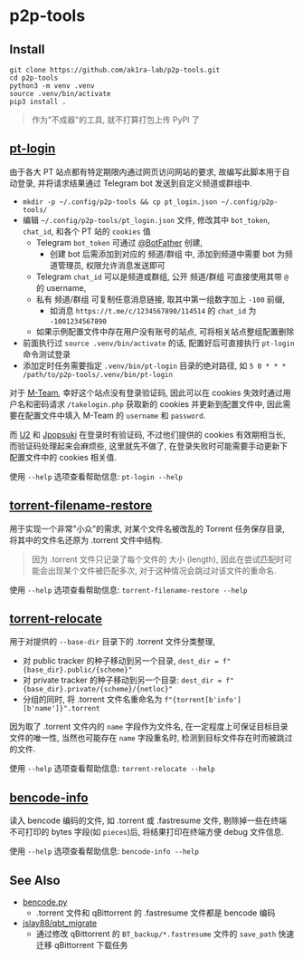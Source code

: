 
# p2p-tools

## Install

```
git clone https://github.com/ak1ra-lab/p2p-tools.git
cd p2p-tools
python3 -m venv .venv
source .venv/bin/activate
pip3 install .
```

> 作为"不成器"的工具, 就不打算打包上传 PyPI 了

## [pt-login](p2p_tools/pt_login.py)

由于各大 PT 站点都有特定期限内通过网页访问网站的要求,
故编写此脚本用于自动登录, 并将请求结果通过 Telegram bot 发送到自定义频道或群组中.

* `mkdir -p ~/.config/p2p-tools && cp pt_login.json ~/.config/p2p-tools/`
* 编辑 `~/.config/p2p-tools/pt_login.json` 文件, 修改其中 `bot_token`, `chat_id`, 和各个 PT 站的 `cookies` 值
    * Telegram `bot_token` 可通过 [@BotFather](https://t.me/BotFather) 创建,
        * 创建 bot 后需添加到对应的 频道/群组 中, 添加到频道中需要 bot 为频道管理员, 权限允许消息发送即可
    * Telegram `chat_id` 可以是频道或群组, 公开 频道/群组 可直接使用其带 `@` 的 username,
    * 私有 频道/群组 可复制任意消息链接, 取其中第一组数字加上 `-100` 前缀,
        * 如消息 `https://t.me/c/1234567890/114514` 的 `chat_id` 为 `-1001234567890`
    * 如果示例配置文件中存在用户没有账号的站点, 可将相关站点整组配置删除
* 前面执行过 `source .venv/bin/activate` 的话, 配置好后可直接执行 `pt-login` 命令测试登录
* 添加定时任务需要指定 `.venv/bin/pt-login` 目录的绝对路径, 如 `5 0 * * * /path/to/p2p-tools/.venv/bin/pt-login`

对于 [M-Team](https://kp.m-team.cc), 幸好这个站点没有登录验证码, 因此可以在 cookies 失效时通过用户名和密码请求
`/takelogin.php` 获取新的 cookies 并更新到配置文件中, 因此需要在配置文件中填入 M-Team 的 `username` 和 `password`.

而 [U2](https://u2.dmhy.org) 和 [Jpopsuki](https://jpopsuki.eu) 在登录时有验证码, 不过他们提供的
cookies 有效期相当长, 而验证码处理起来会麻烦些, 这里就先不做了, 在登录失败时可能需要手动更新下配置文件中的 cookies 相关值.

使用 `--help` 选项查看帮助信息: `pt-login --help`

## [torrent-filename-restore](p2p_tools/torrent_filename_restore.py)

用于实现一个非常"小众"的需求, 对某个文件名被改乱的 Torrent 任务保存目录, 将其中的文件名还原为 .torrent 文件中结构.

> 因为 .torrent 文件只记录了每个文件的 大小 (length),
> 因此在尝试匹配时可能会出现某个文件被匹配多次, 对于这种情况会跳过对该文件的重命名.

使用 `--help` 选项查看帮助信息: `torrent-filename-restore --help`

## [torrent-relocate](p2p_tools/torrent_relocate.py)

用于对提供的 `--base-dir` 目录下的 .torrent 文件分类整理,

* 对 public tracker 的种子移动到另一个目录, `dest_dir = f"{base_dir}.public/{scheme}"`
* 对 private tracker 的种子移动到另一个目录: `dest_dir = f"{base_dir}.private/{scheme}/{netloc}"`
* 分组的同时, 将 .torrent 文件名重命名为 `f"{torrent[b'info'][b'name']}".torrent`

因为取了 .torrent 文件内的 `name` 字段作为文件名, 在一定程度上可保证目标目录文件的唯一性,
当然也可能存在 `name` 字段重名时, 检测到目标文件存在时而被跳过的文件.

使用 `--help` 选项查看帮助信息: `torrent-relocate --help`

## [bencode-info](p2p_tools/bencode_info.py)

读入 bencode 编码的文件, 如 .torrent 或 .fastresume 文件,
剔除掉一些在终端不可打印的 bytes 字段(如 `pieces`)后, 将结果打印在终端方便 debug 文件信息.

使用 `--help` 选项查看帮助信息: `bencode-info --help`

## See Also

* [bencode.py](https://pypi.org/project/bencode.py)
    * .torrent 文件和 qBittorrent 的 .fastresume 文件都是 bencode 编码
* [jslay88/qbt_migrate](https://github.com/jslay88/qbt_migrate)
    * 通过修改 qBittorrent 的 `BT_backup/*.fastresume` 文件的 `save_path` 快速迁移 qBittorrent 下载任务
